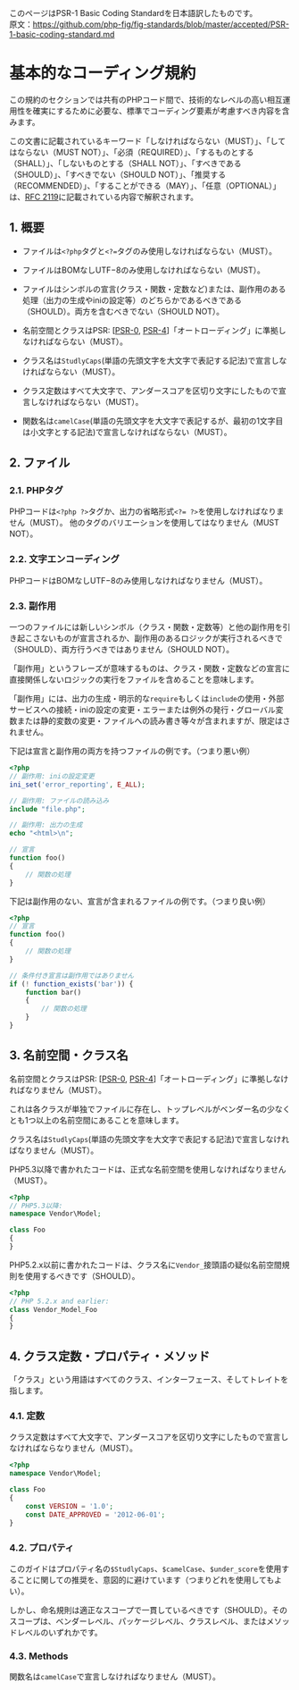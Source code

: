 
[RFC 2119]: http://www.ietf.org/rfc/rfc2119.txt
[PSR-0]: https://github.com/sawarame/fig-standards-jp/blob/master/accepted/PSR-0.md
[PSR-4]: https://github.com/sawarame/fig-standards-jp/blob/master/accepted/PSR-4-autoloader.md

このページはPSR-1 Basic Coding Standardを日本語訳したものです。  
原文：https://github.com/php-fig/fig-standards/blob/master/accepted/PSR-1-basic-coding-standard.md

# 基本的なコーディング規約

この規約のセクションでは共有のPHPコード間で、技術的なレベルの高い相互運用性を確実にするために必要な、標準でコーディング要素が考慮すべき内容を含みます。


この文書に記載されているキーワード「しなければならない（MUST）」、「してはならない（MUST NOT）」、「必須（REQUIRED）」、「するものとする（SHALL）」、「しないものとする（SHALL NOT）」、「すべきである（SHOULD）」、「すべきでない（SHOULD NOT）」、「推奨する（RECOMMENDED）」、「することができる（MAY）」、「任意（OPTIONAL）」は、[RFC 2119][]に記載されている内容で解釈されます。


## 1. 概要

- ファイルは`<?php`タグと`<?=`タグのみ使用しなければならない（MUST）。

- ファイルはBOMなしUTF−8のみ使用しなければならない（MUST）。

- ファイルはシンボルの宣言(クラス・関数・定数など)または、副作用のある処理（出力の生成やiniの設定等）のどちらかであるべきである（SHOULD）。両方を含むべきでない（SHOULD NOT）。

- 名前空間とクラスはPSR: [[PSR-0][], [PSR-4][]]「オートローディング」に準拠しなければならない（MUST）。

- クラス名は`StudlyCaps`(単語の先頭文字を大文字で表記する記法)で宣言しなければならない（MUST）。

- クラス定数はすべて大文字で、アンダースコアを区切り文字にしたもので宣言しなければならない（MUST）。

- 関数名は`camelCase`(単語の先頭文字を大文字で表記するが、最初の1文字目は小文字とする記法)で宣言しなければならない（MUST）。

## 2. ファイル

### 2.1. PHPタグ

PHPコードは`<?php ?>`タグか、出力の省略形式`<?= ?>`を使用しなければなりません（MUST）。
他のタグのバリエーションを使用してはなりません（MUST NOT）。

### 2.2. 文字エンコーディング

PHPコードはBOMなしUTF−8のみ使用しなければなりません（MUST）。

### 2.3. 副作用

一つのファイルには新しいシンボル（クラス・関数・定数等）と他の副作用を引き起こさないものが宣言されるか、副作用のあるロジックが実行されるべきで（SHOULD）、両方行うべきではありません（SHOULD NOT）。

「副作用」というフレーズが意味するものは、クラス・関数・定数などの宣言に直接関係しないロジックの実行をファイルを含めることを意味します。

「副作用」には、出力の生成・明示的な`require`もしくは`include`の使用・外部サービスへの接続・iniの設定の変更・エラーまたは例外の発行・グローバル変数または静的変数の変更・ファイルへの読み書き等々が含まれますが、限定はされません。

下記は宣言と副作用の両方を持つファイルの例です。（つまり悪い例）

~~~php
<?php
// 副作用: iniの設定変更
ini_set('error_reporting', E_ALL);

// 副作用: ファイルの読み込み
include "file.php";

// 副作用: 出力の生成
echo "<html>\n";

// 宣言
function foo()
{
    // 関数の処理
}
~~~


下記は副作用のない、宣言が含まれるファイルの例です。（つまり良い例）

~~~php
<?php
// 宣言
function foo()
{
    // 関数の処理
}

// 条件付き宣言は副作用ではありません
if (! function_exists('bar')) {
    function bar()
    {
        // 関数の処理
    }
}
~~~

## 3. 名前空間・クラス名

名前空間とクラスはPSR: [[PSR-0][], [PSR-4][]]「オートローディング」に準拠しなければなりません（MUST）。

これは各クラスが単独でファイルに存在し、トップレベルがベンダー名の少なくとも1つ以上の名前空間にあることを意味します。

クラス名は`StudlyCaps`(単語の先頭文字を大文字で表記する記法)で宣言しなければなりません（MUST）。

PHP5.3以降で書かれたコードは、正式な名前空間を使用しなければなりません（MUST）。

~~~php
<?php
// PHP5.3以降:
namespace Vendor\Model;

class Foo
{
}
~~~

PHP5.2.x以前に書かれたコードは、クラス名に`Vendor_`接頭語の疑似名前空間規則を使用するべきです（SHOULD）。

~~~php
<?php
// PHP 5.2.x and earlier:
class Vendor_Model_Foo
{
}
~~~

## 4. クラス定数・プロパティ・メソッド

「クラス」という用語はすべてのクラス、インターフェース、そしてトレイトを指します。

### 4.1. 定数

クラス定数はすべて大文字で、アンダースコアを区切り文字にしたもので宣言しなければならなりません（MUST）。

~~~php
<?php
namespace Vendor\Model;

class Foo
{
    const VERSION = '1.0';
    const DATE_APPROVED = '2012-06-01';
}
~~~

### 4.2. プロパティ

このガイドはプロパティ名の`$StudlyCaps`、`$camelCase`、`$under_score`を使用することに関しての推奨を、意図的に避けています（つまりどれを使用してもよい）。

しかし、命名規則は適正なスコープで一貫しているべきです（SHOULD）。そのスコープは、ベンダーレベル、パッケージレベル、クラスレベル、またはメソッドレベルのいずれかです。

### 4.3. Methods

関数名は`camelCase`で宣言しなければなりません（MUST）。
